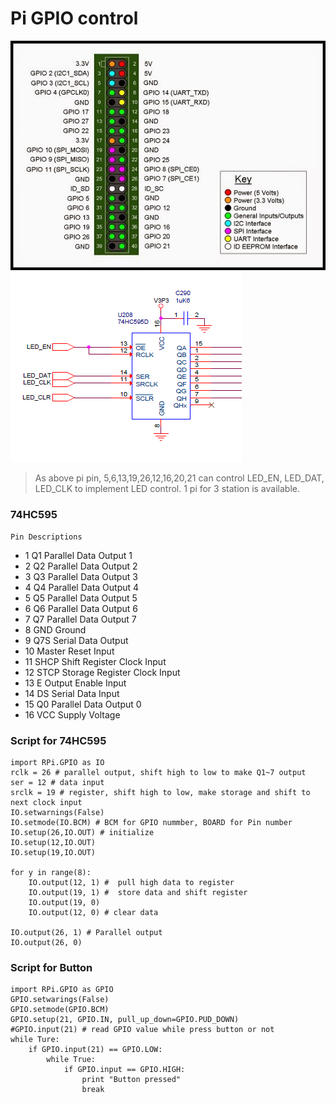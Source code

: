 # Pi GPIO control 
   ![](https://github.com/ty3n/Pi.74HC595/blob/main/img/1.jpg?raw=true)![](https://github.com/ty3n/Pi.74HC595/blob/main/img/2.png?raw=true)
> As above pi pin, 5,6,13,19,26,12,16,20,21 can control LED_EN, LED_DAT, LED_CLK to implement LED control. 1 pi for 3 station is available. 

### 74HC595 
    Pin Descriptions
* 1 Q1 Parallel Data Output 1
* 2 Q2 Parallel Data Output 2
* 3 Q3 Parallel Data Output 3
* 4 Q4 Parallel Data Output 4
* 5 Q5 Parallel Data Output 5
* 6 Q6 Parallel Data Output 6
* 7 Q7 Parallel Data Output 7
* 8 GND Ground
* 9 Q7S Serial Data Output
* 10 Master Reset Input
* 11 SHCP Shift Register Clock Input
* 12 STCP Storage Register Clock Input
* 13 E Output Enable Input
* 14 DS Serial Data Input
* 15 Q0 Parallel Data Output 0
* 16 VCC Supply Voltage

### Script for 74HC595
```
import RPi.GPIO as IO
rclk = 26 # parallel output, shift high to low to make Q1~7 output
ser = 12 # data input
srclk = 19 # register, shift high to low, make storage and shift to next clock input
IO.setwarnings(False)
IO.setmode(IO.BCM) # BCM for GPIO nummber, BOARD for Pin number
IO.setup(26,IO.OUT) # initialize 
IO.setup(12,IO.OUT)
IO.setup(19,IO.OUT)

for y in range(8):
    IO.output(12, 1) #  pull high data to register
    IO.output(19, 1) #  store data and shift register
    IO.output(19, 0)
    IO.output(12, 0) # clear data

IO.output(26, 1) # Parallel output
IO.output(26, 0)
```

### Script for Button
```
import RPi.GPIO as GPIO
GPIO.setwarings(False)
GPIO.setmode(GPIO.BCM)
GPIO.setup(21, GPIO.IN, pull_up_down=GPIO.PUD_DOWN)
#GPIO.input(21) # read GPIO value while press button or not
while Ture:
    if GPIO.input(21) == GPIO.LOW:
        while True:
            if GPIO.input == GPIO.HIGH:
                print "Button pressed"
                break
```
